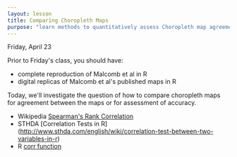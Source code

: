 ```yaml
---
layout: lesson
title: Comparing Choropleth Maps
purpose: "learn methods to quantitatively assess Choropleth map agreement and accuracy"
---
```


Friday, April 23

Prior to Friday's class, you should have:

* complete reproduction of Malcomb et al in R
* digital replicas of Malcomb et al's published maps in R

Today, we'll investigate the question of how to compare choropleth maps for agreement between the maps or for assessment of accuracy.

* Wikipedia [Spearman's Rank Correlation](https://en.wikipedia.org/wiki/Spearman%27s_rank_correlation_coefficient)
* STHDA [Correlation Tests in R] (http://www.sthda.com/english/wiki/correlation-test-between-two-variables-in-r)
* R [corr function](https://www.rdocumentation.org/packages/emulator/versions/1.2-20/topics/corr)